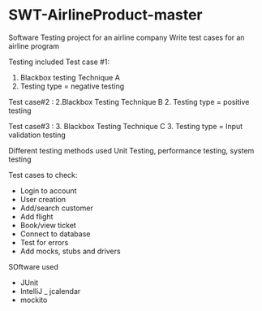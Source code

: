# SWT-AirlineProduct-master

Software Testing project for an airline company
Write test cases for an airline program

Testing included
Test case #1:
1. Blackbox testing Technique A
2. Testing type = negative testing

Test case#2 :
2.Blackbox Testing Technique B
2. Testing type = positive testing

Test case#3 :
3. Blackbox Testing Technique C
3. Testing type = Input validation testing

Different testing methods used
Unit Testing, performance testing, system testing

Test cases to check:
- Login to account
- User creation
- Add/search customer
- Add flight
- Book/view ticket
- Connect to database
- Test for errors
- Add mocks, stubs and drivers

SOftware used
- JUnit
- IntelliJ
_ jcalendar
- mockito

